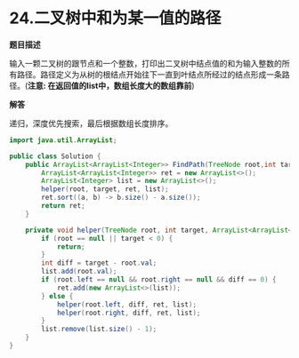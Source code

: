 # 24.二叉树中和为某一值的路径

**题目描述**

输入一颗二叉树的跟节点和一个整数，打印出二叉树中结点值的和为输入整数的所有路径。路径定义为从树的根结点开始往下一直到叶结点所经过的结点形成一条路径。(**注意: 在返回值的list中，数组长度大的数组靠前**)

**解答**

递归，深度优先搜索，最后根据数组长度排序。

```java
import java.util.ArrayList;

public class Solution {
    public ArrayList<ArrayList<Integer>> FindPath(TreeNode root,int target) {
        ArrayList<ArrayList<Integer>> ret = new ArrayList<>();
        ArrayList<Integer> list = new ArrayList<>();
        helper(root, target, ret, list);
        ret.sort((a, b) -> b.size() - a.size());
        return ret;
    }

    private void helper(TreeNode root, int target, ArrayList<ArrayList<Integer>> ret, ArrayList<Integer> list) {
        if (root == null || target < 0) {
            return;
        }
        int diff = target - root.val;
        list.add(root.val);
        if (root.left == null && root.right == null && diff == 0) {
            ret.add(new ArrayList<>(list));
        } else {
            helper(root.left, diff, ret, list);
            helper(root.right, diff, ret, list);
        }
        list.remove(list.size() - 1);
    }
}
```